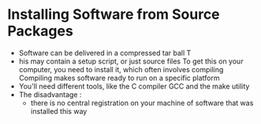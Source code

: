 # Installing Software from Source Packages

* Software can be delivered in a compressed tar ball T
* his may contain a setup script, or just source files To get this on your computer, you need to install it, which often involves compiling Compiling makes software ready to run on a specific platform&#x20;
* You'll need different tools, like the C compiler GCC and the make utility&#x20;
* The disadvantage :&#x20;
  * there is no central registration on your machine of software that was installed this way
